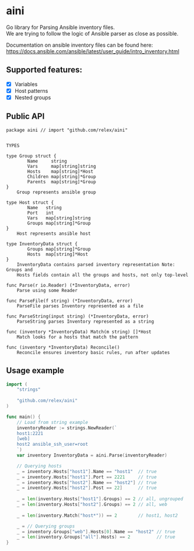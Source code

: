 # aini

Go library for Parsing Ansible inventory files.  
We are trying to follow the logic of Ansible parser as close as possible.

Documentation on ansible inventory files can be found here:  
https://docs.ansible.com/ansible/latest/user_guide/intro_inventory.html

## Supported features:
- [X] Variables
- [X] Host patterns
- [X] Nested groups

## Public API
```
package aini // import "github.com/relex/aini"


TYPES

type Group struct {
        Name     string
        Vars     map[string]string
        Hosts    map[string]*Host
        Children map[string]*Group
        Parents  map[string]*Group
}
    Group represents ansible group

type Host struct {
        Name   string
        Port   int
        Vars   map[string]string
        Groups map[string]*Group
}
    Host represents ansible host

type InventoryData struct {
        Groups map[string]*Group
        Hosts  map[string]*Host
}
    InventoryData contains parsed inventory representation Note: Groups and
    Hosts fields contain all the groups and hosts, not only top-level

func Parse(r io.Reader) (*InventoryData, error)
    Parse using some Reader

func ParseFile(f string) (*InventoryData, error)
    ParseFile parses Inventory represented as a file

func ParseString(input string) (*InventoryData, error)
    ParseString parses Inventory represented as a string

func (inventory *InventoryData) Match(m string) []*Host
    Match looks for a hosts that match the pattern

func (inventory *InventoryData) Reconcile()
    Reconcile ensures inventory basic rules, run after updates
```

## Usage example
```go
import (
    "strings"
    
    "github.com/relex/aini"
)

func main() {
    // Load from string example
    inventoryReader := strings.NewReader(`
	host1:2221
	[web]
	host2 ansible_ssh_user=root
    `)
    var inventory InventoryData = aini.Parse(inventoryReader)

    // Querying hosts
    _ = inventory.Hosts["host1"].Name == "host1"  // true
    _ = inventory.Hosts["host1"].Port == 2221     // true
    _ = inventory.Hosts["host2"].Name == "host2"] // true
    _ = inventory.Hosts["host2"].Post == 22]      // true
    
    _ = len(inventory.Hosts["host1"].Groups) == 2 // all, ungrouped
    _ = len(inventory.Hosts["host2"].Groups) == 2 // all, web
    
    _ = len(inventory.Match("host*")) == 2        // host1, host2

    _ = // Querying groups
    _ = inventory.Groups["web"].Hosts[0].Name == "host2" // true
    _ = len(inventory.Groups["all"].Hosts) == 2          // true
}
```
